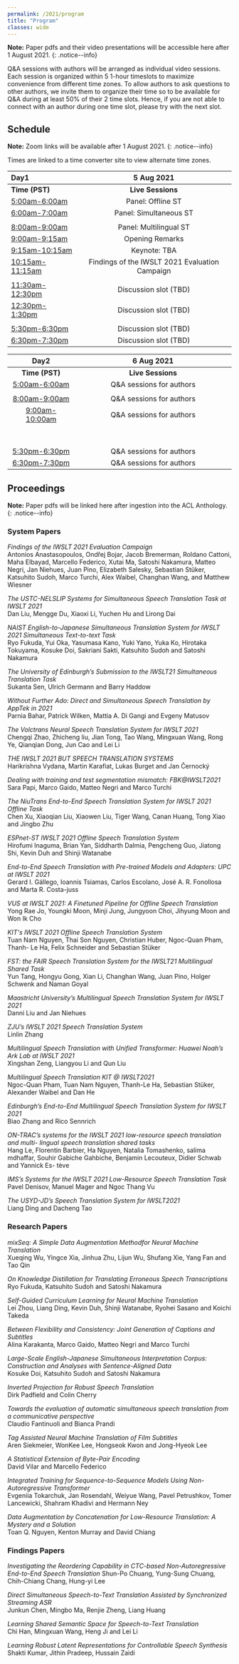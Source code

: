 ```yaml
---
permalink: /2021/program
title: "Program"
classes: wide
---
```


**Note:** Paper pdfs and their video presentations will be accessible here after 1 August 2021. 
{: .notice--info}

Q&A sessions with authors will be arranged as individual video sessions.
Each session is organized within 5 1-hour timeslots to maximize convenience from different time zones. 
To allow authors to ask questions to other authors, we invite them to organize their time so to be available for Q&A during at least 50% of their 2 time slots.
Hence, if you are not able to connect with an author during one time slot, please try with the next slot.

<!-- link pdf version of excel schedule containing all paper links, video links, and zoom links here once finalized -->

## Schedule
<!-- time converter links on times, zoom links for sessions to come -->

**Note:** Zoom links will be available after 1 August 2021.
{: .notice--info}

Times are linked to a time converter site to view alternate time zones.  

| Day1 | 5 Aug 2021 |
| :-- | :---: |
| **Time (PST)** | **Live Sessions**  |
| [5:00am-6:00am](https://www.timeanddate.com/worldclock/converter.html?iso=20210805T120000&p1=1440&p2=224&p3=179&p4=195&p5=176&p6=33&p7=248) | Panel: Offline ST |
| [6:00am-7:00am](https://www.timeanddate.com/worldclock/converter.html?iso=20210805T130000&p1=1440&p2=224&p3=179&p4=195&p5=176&p6=33&p7=248) | Panel: Simultaneous ST |
|  |  |
| [8:00am-9:00am](https://www.timeanddate.com/worldclock/converter.html?iso=20210805T150000&p1=1440&p2=224&p3=179&p4=195&p5=176&p6=33&p7=248) | Panel: Multilingual ST  |
| [9:00am-9:15am](https://www.timeanddate.com/worldclock/converter.html?iso=20210805T160000&p1=1440&p2=224&p3=179&p4=195&p5=176&p6=33&p7=248) | Opening Remarks |
| [9:15am-10:15am](https://www.timeanddate.com/worldclock/converter.html?iso=20210805T161500&p1=1440&p2=224&p3=179&p4=195&p5=176&p6=33&p7=248) | Keynote: TBA |
| [10:15am-11:15am](https://www.timeanddate.com/worldclock/converter.html?iso=20210805T171500&p1=1440&p2=224&p3=179&p4=195&p5=176&p6=33&p7=248) | Findings of the IWSLT 2021 Evaluation Campaign |
|  |  | 
| [11:30am-12:30pm](https://www.timeanddate.com/worldclock/converter.html?iso=20210805T183000&p1=1440&p2=224&p3=179&p4=195&p5=176&p6=33&p7=248) | Discussion slot (TBD) |
| [12:30pm-1:30pm](https://www.timeanddate.com/worldclock/converter.html?iso=20210805T193000&p1=1440&p2=224&p3=179&p4=195&p5=176&p6=33&p7=248) | Discussion slot (TBD) |
|  |  |
| [5:30pm-6:30pm](https://www.timeanddate.com/worldclock/converter.html?iso=20210805T173000&p1=1440&p2=224&p3=179&p4=195&p5=176&p6=33&p7=248) | Discussion slot (TBD) |
| [6:30pm-7:30pm](https://www.timeanddate.com/worldclock/converter.html?iso=20210805T183000&p1=1440&p2=224&p3=179&p4=195&p5=176&p6=33&p7=248) | Discussion slot (TBD) |

| Day2 | 6 Aug 2021 |
|:---:|:---:|
| **Time (PST)** | **Live Sessions**  |
| [5:00am-6:00am](https://www.timeanddate.com/worldclock/converter.html?iso=20210806T120000&p1=1440&p2=224&p3=179&p4=195&p5=176&p6=33&p7=248) | Q&A sessions for authors |
|  |  |
| [8:00am-9:00am](https://www.timeanddate.com/worldclock/converter.html?iso=20210806T150000&p1=1440&p2=224&p3=179&p4=195&p5=176&p6=33&p7=248) | Q&A sessions for authors |
| [9:00am-10:00am](https://www.timeanddate.com/worldclock/converter.html?iso=20210806T160000&p1=1440&p2=224&p3=179&p4=195&p5=176&p6=33&p7=248) | Q&A sessions for authors |
| &nbsp; &nbsp; &nbsp; &nbsp; &nbsp; &nbsp; &nbsp; &nbsp; &nbsp; &nbsp; &nbsp; &nbsp; &nbsp; &nbsp; &nbsp; &nbsp; &nbsp; | &nbsp; &nbsp; &nbsp; &nbsp; &nbsp; &nbsp; &nbsp; &nbsp; &nbsp; &nbsp; &nbsp; &nbsp; &nbsp; &nbsp; &nbsp; &nbsp; &nbsp; &nbsp; &nbsp; &nbsp; &nbsp; &nbsp; &nbsp; &nbsp; &nbsp; &nbsp; &nbsp; &nbsp; &nbsp; &nbsp; &nbsp; &nbsp; &nbsp; &nbsp; &nbsp; &nbsp; &nbsp; &nbsp; &nbsp; &nbsp; &nbsp; &nbsp; &nbsp; |
| [5:30pm-6:30pm](https://www.timeanddate.com/worldclock/converter.html?iso=20210806T173000&p1=1440&p2=224&p3=179&p4=195&p5=176&p6=33&p7=248) | Q&A sessions for authors |
| [6:30pm-7:30pm](https://www.timeanddate.com/worldclock/converter.html?iso=20210806T183000&p1=1440&p2=224&p3=179&p4=195&p5=176&p6=33&p7=248) | Q&A sessions for authors |


## Proceedings

**Note:** Paper pdfs will be linked here after ingestion into the ACL Anthology.
{: .notice--info}

### System Papers

*Findings of the IWSLT 2021 Evaluation Campaign*  
Antonios Anastasopoulos, Ondřej Bojar, Jacob Bremerman, Roldano Cattoni, Maha Elbayad, Marcello Federico, Xutai Ma, Satoshi Nakamura, Matteo Negri, Jan Niehues, Juan Pino, Elizabeth Salesky, Sebastian Stüker, Katsuhito Sudoh, Marco Turchi, Alex Waibel, Changhan Wang, and Matthew Wiesner

*The USTC-NELSLIP Systems for Simultaneous Speech Translation Task at IWSLT 2021*  
Dan Liu, Mengge Du, Xiaoxi Li, Yuchen Hu and Lirong Dai

*NAIST English-to-Japanese Simultaneous Translation System for IWSLT 2021 Simultaneous Text-to-text Task*  
Ryo Fukuda, Yui Oka, Yasumasa Kano, Yuki Yano, Yuka Ko, Hirotaka Tokuyama, Kosuke Doi, Sakriani Sakti, Katsuhito Sudoh and Satoshi Nakamura

*The University of Edinburgh’s Submission to the IWSLT21 Simultaneous Translation Task*  
Sukanta Sen, Ulrich Germann and Barry Haddow

*Without Further Ado: Direct and Simultaneous Speech Translation by AppTek in 2021*  
Parnia Bahar, Patrick Wilken, Mattia A. Di Gangi and Evgeny Matusov

*The Volctrans Neural Speech Translation System for IWSLT 2021*  
Chengqi Zhao, Zhicheng liu, Jian Tong, Tao Wang, Mingxuan Wang, Rong Ye, Qianqian Dong, Jun Cao and Lei Li

*THE IWSLT 2021 BUT SPEECH TRANSLATION SYSTEMS*  
Harikrishna Vydana, Martin Karafiat, Lukas Burget and Jan Černocký

*Dealing with training and test segmentation mismatch: FBK@IWSLT2021*  
Sara Papi, Marco Gaido, Matteo Negri and Marco Turchi

*The NiuTrans End-to-End Speech Translation System for IWSLT 2021 Offline Task*  
Chen Xu, Xiaoqian Liu, Xiaowen Liu, Tiger Wang, Canan Huang, Tong Xiao and Jingbo Zhu

*ESPnet-ST IWSLT 2021 Offline Speech Translation System*  
Hirofumi Inaguma, Brian Yan, Siddharth Dalmia, Pengcheng Guo, Jiatong Shi, Kevin Duh and Shinji Watanabe

*End-to-End Speech Translation with Pre-trained Models and Adapters: UPC at IWSLT 2021*  
Gerard I. Gállego, Ioannis Tsiamas, Carlos Escolano, José A. R. Fonollosa and Marta R. Costa-juss

*VUS at IWSLT 2021: A Finetuned Pipeline for Offline Speech Translation*  
Yong Rae Jo, Youngki Moon, Minji Jung, Jungyoon Choi, Jihyung Moon and Won Ik Cho

*KIT's IWSLT 2021 Offline Speech Translation System*  
Tuan Nam Nguyen, Thai Son Nguyen, Christian Huber, Ngoc-Quan Pham, Thanh- Le Ha, Felix Schneider and Sebastian Stüker

*FST: the FAIR Speech Translation System for the IWSLT21 Multilingual Shared Task*  
Yun Tang, Hongyu Gong, Xian Li, Changhan Wang, Juan Pino, Holger Schwenk and Naman Goyal

*Maastricht University’s Multilingual Speech Translation System for IWSLT 2021*  
Danni Liu and Jan Niehues

*ZJU’s IWSLT 2021 Speech Translation System*  
Linlin Zhang

*Multilingual Speech Translation with Unified Transformer: Huawei Noah’s Ark Lab at IWSLT 2021*  
Xingshan Zeng, Liangyou Li and Qun Liu

*Multilingual Speech Translation KIT @ IWSLT2021*  
Ngoc-Quan Pham, Tuan Nam Nguyen, Thanh-Le Ha, Sebastian Stüker, Alexander Waibel and Dan He

*Edinburgh’s End-to-End Multilingual Speech Translation System for IWSLT 2021*  
Biao Zhang and Rico Sennrich

*ON-TRAC’s systems for the IWSLT 2021 low-resource speech translation and multi- lingual speech translation shared tasks*  
Hang Le, Florentin Barbier, Ha Nguyen, Natalia Tomashenko, salima mdhaffar, Souhir Gabiche Gahbiche, Benjamin Lecouteux, Didier Schwab and Yannick Es- tève

*IMS’s Systems for the IWSLT 2021 Low-Resource Speech Translation Task*  
Pavel Denisov, Manuel Mager and Ngoc Thang Vu

*The USYD-JD’s Speech Translation System for IWSLT2021*  
Liang Ding and Dacheng Tao


### Research Papers

*mixSeq: A Simple Data Augmentation Methodfor Neural Machine Translation*  
Xueqing Wu, Yingce Xia, Jinhua Zhu, Lijun Wu, Shufang Xie, Yang Fan and Tao Qin

*On Knowledge Distillation for Translating Erroneous Speech Transcriptions*  
Ryo Fukuda, Katsuhito Sudoh and Satoshi Nakamura

*Self-Guided Curriculum Learning for Neural Machine Translation*  
Lei Zhou, Liang Ding, Kevin Duh, Shinji Watanabe, Ryohei Sasano and Koichi Takeda

*Between Flexibility and Consistency: Joint Generation of Captions and Subtitles*  
Alina Karakanta, Marco Gaido, Matteo Negri and Marco Turchi

*Large-Scale English-Japanese Simultaneous Interpretation Corpus: Construction and Analyses with Sentence-Aligned Data*  
Kosuke Doi, Katsuhito Sudoh and Satoshi Nakamura

*Inverted Projection for Robust Speech Translation*  
Dirk Padfield and Colin Cherry

*Towards the evaluation of automatic simultaneous speech translation from a communicative perspective*  
Claudio Fantinuoli and Bianca Prandi

*Tag Assisted Neural Machine Translation of Film Subtitles*  
Aren Siekmeier, WonKee Lee, Hongseok Kwon and Jong-Hyeok Lee

*A Statistical Extension of Byte-Pair Encoding*  
David Vilar and Marcello Federico

*Integrated Training for Sequence-to-Sequence Models Using Non-Autoregressive Transformer*  
Evgeniia Tokarchuk, Jan Rosendahl, Weiyue Wang, Pavel Petrushkov, Tomer Lancewicki, Shahram Khadivi and Hermann Ney

*Data Augmentation by Concatenation for Low-Resource Translation: A Mystery and a Solution*  
Toan Q. Nguyen, Kenton Murray and David Chiang


### Findings Papers

*Investigating the Reordering Capability in CTC-based Non-Autoregressive End-to-End Speech Translation*
Shun-Po Chuang, Yung-Sung Chuang, Chih-Chiang Chang, Hung-yi Lee

*Direct Simultaneous Speech-to-Text Translation Assisted by Synchronized Streaming ASR*  
Junkun Chen, Mingbo Ma, Renjie Zheng, Liang Huang

*Learning Shared Semantic Space for Speech-to-Text Translation*  
Chi Han, Mingxuan Wang, Heng Ji and Lei Li

*Learning Robust Latent Representations for Controllable Speech Synthesis*  
Shakti Kumar, Jithin Pradeep, Hussain Zaidi

